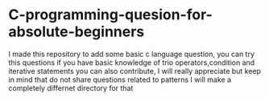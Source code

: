 # C-programming-quesion-for-absolute-beginners
I made this repository to add some basic c language question, 
you can try this questions if you have basic knowledge of trio operators,condition and iterative statements
you can also contribute, I will really appreciate but keep in mind that do not share questions related to patterns
I will make a completely differnet directory for that
